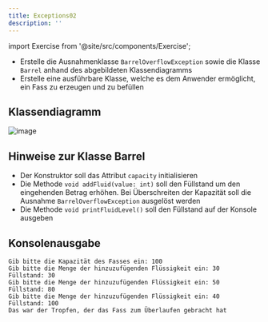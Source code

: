 ```yaml
---
title: Exceptions02
description: ''
---
```


import Exercise from '@site/src/components/Exercise';

- Erstelle die Ausnahmenklasse `BarrelOverflowException` sowie die Klasse
  `Barrel` anhand des abgebildeten Klassendiagramms
- Erstelle eine ausführbare Klasse, welche es dem Anwender ermöglicht, ein Fass
  zu erzeugen und zu befüllen

## Klassendiagramm
![image](https://user-images.githubusercontent.com/47243617/208056895-b832bd48-dc53-45d9-b8d3-9f7a97c46677.png)

## Hinweise zur Klasse Barrel
- Der Konstruktor soll das Attribut `capacity` initialisieren
- Die Methode `void addFluid(value: int)` soll den Füllstand um den eingehenden Betrag
  erhöhen. Bei Überschreiten der Kapazität soll die Ausnahme
  `BarrelOverflowException` ausgelöst werden
- Die Methode `void printFluidLevel()` soll den Füllstand auf der Konsole
  ausgeben

## Konsolenausgabe

```console
Gib bitte die Kapazität des Fasses ein: 100
Gib bitte die Menge der hinzuzufügenden Flüssigkeit ein: 30
Füllstand: 30
Gib bitte die Menge der hinzuzufügenden Flüssigkeit ein: 50
Füllstand: 80
Gib bitte die Menge der hinzuzufügenden Flüssigkeit ein: 40
Füllstand: 100
Das war der Tropfen, der das Fass zum Überlaufen gebracht hat
```

<Exercise pullRequest="50" branchSuffix="exceptions/02" />
